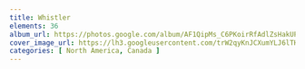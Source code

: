 ```yaml
---
title: Whistler
elements: 36
album_url: https://photos.google.com/album/AF1QipMs_C6PKoirRfAdlZsHakUPdfCFsz86AJribWuu
cover_image_url: https://lh3.googleusercontent.com/trW2qyKnJCXumYLJ6lTHWUnrfyZTlRqGI8jmaRG5A1uo36i3O8RUan14bx-okz-SLjU5V16_mPhnsT_rwLaTIzxjz_qpT5vaLXKsgglnHoj_6yMsbNlW27XenYDzCq3f3xIQpbAQS0jQFhovl24QYFLFcJjy62jSLr8HvXHbupnb6sT4nAYCAm2Gl-u7GQjUEBm6SuCsGVYw4kxyzAEJJM0G3p5A_qZLvHDMyyw8_OWCBUWz04IRhWUJwgBxRNl9T3zyY5mWwp_7dtyduHp2toOE8gLQaVJLKFfBwYSqsmJn3fDuSTmxQiiLz3A7L7mbJgsC8O_3rqREbK67g-OtDd1kM7ilYTeNQzNVYtbMM53qMzQ_mNakaDy4Ak6HFZsFH3icdXggUOBNHpMPWimKsx31Okuytkqvh10qYIjXRtLnmufNnflWQJK-LP8HRnIztB9flYEQxw7cX2IV-cZ6XNraqhvKzxnzTLA3qzwfxSANMn0YjemscahRHbNupJP4sgygFPolZgErHTXstXqmEwVmTAFLcSZuvkRwezNUTFm8fcbVrL0Ae8xdiOT1V883pqXBcC3DGPc0ALYCRqeooeu7_XzJIdtEsx44lbPp0ZLelUHpHKa1DWYKmRbIePy_qBrkfsIz595tOICIsVcL6MGn=s195-p-k-no
categories: [ North America, Canada ]
---
```

